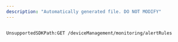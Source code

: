 ```yaml
---
description: "Automatically generated file. DO NOT MODIFY"
---
```


```powershellv2

UnsupportedSDKPath:GET /deviceManagement/monitoring/alertRules

```